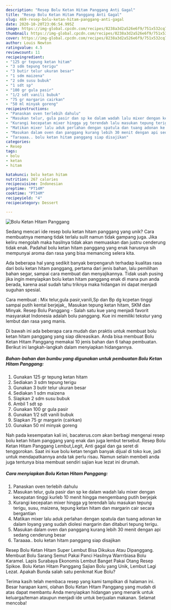 ```yaml
---
description: "Resep Bolu Ketan Hitam Panggang Anti Gagal"
title: "Resep Bolu Ketan Hitam Panggang Anti Gagal"
slug: 469-resep-bolu-ketan-hitam-panggang-anti-gagal
date: 2020-10-20T23:06:54.995Z
image: https://img-global.cpcdn.com/recipes/8238a3d2a526e6f9/751x532cq70/bolu-ketan-hitam-panggang-foto-resep-utama.jpg
thumbnail: https://img-global.cpcdn.com/recipes/8238a3d2a526e6f9/751x532cq70/bolu-ketan-hitam-panggang-foto-resep-utama.jpg
cover: https://img-global.cpcdn.com/recipes/8238a3d2a526e6f9/751x532cq70/bolu-ketan-hitam-panggang-foto-resep-utama.jpg
author: Louis Newton
ratingvalue: 4.5
reviewcount: 11
recipeingredient:
- "125 gr tepung ketan hitam"
- "3 sdm tepung terigu"
- "3 butir telur ukuran besar"
- "1 sdm maizena"
- "2 sdm susu bubuk"
- "1 sdt sp"
- "100 gr gula pasir"
- "1/2 sdt vanili bubuk"
- "75 gr margarin cairkan"
- "50 ml minyak goreng"
recipeinstructions:
- "Panaskan oven terlebih dahulu"
- "Masukan telur, gula pasir dan sp ke dalam wadah lalu mixer dengan kecepatan tinggi kurleb 10 menit hingga mengembang putih berjejak"
- "Kurangi kecepatan mixer hingga yg terendah lalu masukan tepung terigu, susu, maizena, tepung ketan hitam dan margarin cair secara bergantian"
- "Matikan mixer lalu aduk perlahan dengan spatula dan tuang adonan ke dalam loyang yang sudah diolesi margarin dan ditaburi tepung terigu."
- "Masukan dalam oven dan panggang kurang lebih 30 menit dengan api sedang cenderung besar"
- "Taraaaa.. bolu ketan hitam panggang siap disajikan"
categories:
- Resep
tags:
- bolu
- ketan
- hitam

katakunci: bolu ketan hitam 
nutrition: 267 calories
recipecuisine: Indonesian
preptime: "PT14M"
cooktime: "PT34M"
recipeyield: "4"
recipecategory: Dessert

---
```



![Bolu Ketan Hitam Panggang](https://img-global.cpcdn.com/recipes/8238a3d2a526e6f9/751x532cq70/bolu-ketan-hitam-panggang-foto-resep-utama.jpg)

Sedang mencari ide resep bolu ketan hitam panggang yang unik? Cara membuatnya memang tidak terlalu sulit namun tidak gampang juga. Jika keliru mengolah maka hasilnya tidak akan memuaskan dan justru cenderung tidak enak. Padahal bolu ketan hitam panggang yang enak harusnya sih mempunyai aroma dan rasa yang bisa memancing selera kita.

Ada beberapa hal yang sedikit banyak berpengaruh terhadap kualitas rasa dari bolu ketan hitam panggang, pertama dari jenis bahan, lalu pemilihan bahan segar, sampai cara membuat dan menyajikannya. Tidak usah pusing jika ingin menyiapkan bolu ketan hitam panggang enak di mana pun anda berada, karena asal sudah tahu triknya maka hidangan ini dapat menjadi suguhan spesial.

Cara membuat : Mix telur,gula pasir,vanili,Sp dan Bp dg kcpetan tinggi sampai putih kental berjejak,, Masukan tepung ketan hitam, SKM dan Minyak. Resep Bolu Panggang - Salah satu kue yang menjadi favorit masyarakat Indonesia adalah bolu panggang. Kue ini memiliki tekstur yang lembut dan rasa yang manis.


Di bawah ini ada beberapa cara mudah dan praktis untuk membuat bolu ketan hitam panggang yang siap dikreasikan. Anda bisa membuat Bolu Ketan Hitam Panggang memakai 10 jenis bahan dan 6 tahap pembuatan. Berikut ini langkah-langkah dalam menyiapkan hidangannya.

<!--inarticleads1-->

##### Bahan-bahan dan bumbu yang digunakan untuk pembuatan Bolu Ketan Hitam Panggang:

1. Gunakan 125 gr tepung ketan hitam
1. Sediakan 3 sdm tepung terigu
1. Gunakan 3 butir telur ukuran besar
1. Sediakan 1 sdm maizena
1. Siapkan 2 sdm susu bubuk
1. Ambil 1 sdt sp
1. Gunakan 100 gr gula pasir
1. Gunakan 1/2 sdt vanili bubuk
1. Siapkan 75 gr margarin (cairkan)
1. Gunakan 50 ml minyak goreng


Nah pada kesempatan kali ini, bacaterus.com akan berbagi mengenai resep bolu ketan hitam panggang yang enak dan juga lembut tersebut. Resep Bolu Ketan Hitam Panggang Lembut,Legit, Anti gagal dan ga seret di tenggorokan. Saat ini kue bolu ketan tengah banyak dijual di toko kue, jadi untuk mendapatkannya anda tak perlu risau. Namun selain membeli anda juga tentunya bisa membuat sendiri sajian kue lezat ini dirumah. 

<!--inarticleads2-->

##### Cara menyiapkan Bolu Ketan Hitam Panggang:

1. Panaskan oven terlebih dahulu
1. Masukan telur, gula pasir dan sp ke dalam wadah lalu mixer dengan kecepatan tinggi kurleb 10 menit hingga mengembang putih berjejak
1. Kurangi kecepatan mixer hingga yg terendah lalu masukan tepung terigu, susu, maizena, tepung ketan hitam dan margarin cair secara bergantian
1. Matikan mixer lalu aduk perlahan dengan spatula dan tuang adonan ke dalam loyang yang sudah diolesi margarin dan ditaburi tepung terigu.
1. Masukan dalam oven dan panggang kurang lebih 30 menit dengan api sedang cenderung besar
1. Taraaaa.. bolu ketan hitam panggang siap disajikan


Resep Bolu Ketan Hitam Super Lembut Bisa Dikukus Atau Dipanggang. Membuat Bolu Sarang Semut Pakai Panci Hasilnya Warrrbiasa Bolu Karamel. Lapis Surabaya Ekonomis Lembut Banget Pakai Otang Resep Spikoe. Bolu Ketan Hitam Panggang Sajian Bolu yang Unik, Lembut Lagi Lezat. Apakah Bunda salah satu penikmat Kue Bolu? 

Terima kasih telah membaca resep yang kami tampilkan di halaman ini. Besar harapan kami, olahan Bolu Ketan Hitam Panggang yang mudah di atas dapat membantu Anda menyiapkan hidangan yang menarik untuk keluarga/teman ataupun menjadi ide untuk berjualan makanan. Selamat mencoba!
